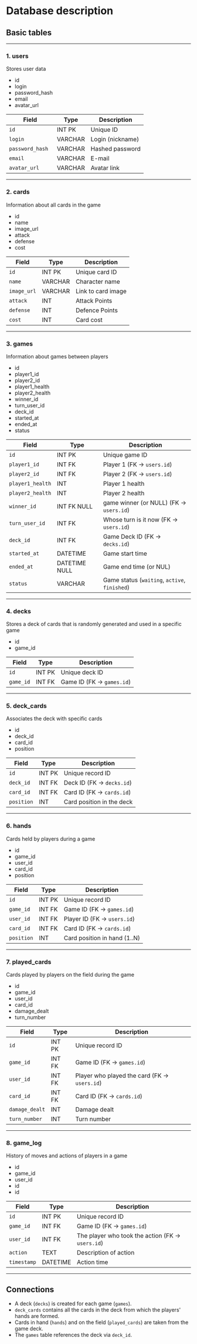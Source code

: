 # Database description

## Basic tables

---

### 1. users

Stores user data

- id
- login
- password_hash
- email
- avatar_url

| Field            | Type         | Description               |
|------------------|--------------|---------------------------|
| `id`             | INT PK       | Unique ID                 |
| `login`          | VARCHAR      | Login (nickname)          |
| `password_hash ` | VARCHAR      | Hashed password           |
| `email`          | VARCHAR      | E-mail                    |
| `avatar_url`     | VARCHAR      | Avatar link               |

---

### 2. cards

Information about all cards in the game

- id
- name
- image_url
- attack
- defense
- cost

| Field         | Type         | Description                |
|---------------|--------------|----------------------------|
| `id`          | INT PK       | Unique card ID             |
| `name`        | VARCHAR      | Character name             |
| `image_url`   | VARCHAR      | Link to card image         |
| `attack`      | INT          | Attack Points              |
| `defense`     | INT          | Defence Points             |
| `cost`        | INT          | Card cost                  |

---

### 3. games

Information about games between players

- id
- player1_id
- player2_id
- player1_health
- player2_health
- winner_id
- turn_user_id
- deck_id
- started_at
- ended_at
- status

| Field           | Type          | Description                                    |
|-----------------|---------------|------------------------------------------------|
| `id`            | INT PK        | Unique game ID                                 |
| `player1_id`    | INT FK        | Player 1 (FK -> `users.id`)                    |
| `player2_id`    | INT FK        | Player 2 (FK -> `users.id`)                    |
| `player1_health`| INT           | Player 1 health                                |
| `player2_health`| INT           | Player 2 health                                |
| `winner_id`     | INT FK NULL   | game winner (or NULL) (FK -> `users.id`)       |
| `turn_user_id`  | INT FK        | Whose turn is it now (FK -> `users.id`)        |
| `deck_id`       | INT FK        | Game Deck ID (FK -> `decks.id`)                |
| `started_at`    | DATETIME      | Game start time                                |
| `ended_at`      | DATETIME NULL | Game end time (or NUL)                         |
| `status`        | VARCHAR       | Game status (`waiting`, `active`, `finished`)  |

---

### 4. decks

Stores a deck of cards that is randomly generated and used in a specific game

- id
- game_id

| Field        | Type     | Description                     |
|--------------|----------|---------------------------------|
| `id`         | INT PK   | Unique deck ID                  |
| `game_id`    | INT FK   | Game ID (FK -> `games.id`)      |

---

### 5. deck_cards

Associates the deck with specific cards

- id
- deck_id
- card_id
- position

| Field        | Type     | Description                  |
|--------------|----------|------------------------------|
| `id`         | INT PK   | Unique record ID             |
| `deck_id`    | INT FK   | Deck ID (FK -> `decks.id`)   |
| `card_id`    | INT FK   | Card ID (FK -> `cards.id`)   |
| `position`   | INT      | Card position in the deck    |

---

### 6. hands

Cards held by players during a game

- id
- game_id
- user_id
- card_id
- position

| Field      | Type         | Description                    |
|------------|--------------|--------------------------------|
| `id`       | INT PK       | Unique record ID               |
| `game_id`  | INT FK       | Game ID  (FK -> `games.id`)    |
| `user_id`  | INT FK       | Player ID (FK -> `users.id`)   |
| `card_id`  | INT FK       | Card ID (FK -> `cards.id`)     |
| `position` | INT          | Card position in hand (1..N)   |

--- 

### 7. played_cards

Cards played by players on the field during the game 

- id
- game_id
- user_id
- card_id
- damage_dealt
- turn_number

| Field          | Type         | Description                                    |
|----------------|--------------|------------------------------------------------|
| `id`           | INT PK       | Unique record ID                               |
| `game_id`      | INT FK       | Game ID  (FK -> `games.id`)                    |
| `user_id`      | INT FK       | Player who played the card (FK -> `users.id`)  |
| `card_id`      | INT FK       | Card ID (FK -> `cards.id`)                     |
| `damage_dealt` | INT          | Damage dealt                                   |
| `turn_number`  | INT          | Turn number                                    |

---

### 8. game_log

History of moves and actions of players in a game

- id
- game_id
- user_id
- id
- id

| Field      | Type         | Description                                         |
|------------|--------------|-----------------------------------------------------|
| `id`       | INT PK       | Unique record ID                                    | 
| `game_id`  | INT FK       | Game ID  (FK -> `games.id`)                         |
| `user_id`  | INT FK       | The player who took the action (FK -> `users.id`)   |
| `action`   | TEXT         | Description of action                               |
| `timestamp`| DATETIME     | Action time                                         |

--- 

## Connections

- A deck (`decks`) is created for each game (`games`).
- `deck_cards` contains all the cards in the deck from which the players' hands are formed.
- Cards in hand (`hands`) and on the field (`played_cards`) are taken from the game deck.
- The `games` table references the deck via `deck_id`.